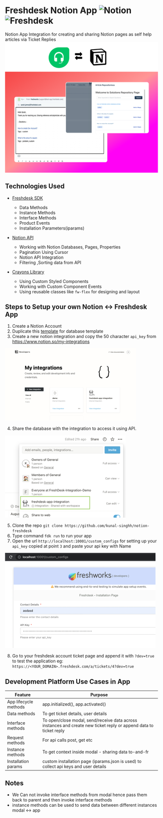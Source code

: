 
  

#  Freshdesk Notion App ![Notion](https://img.shields.io/badge/Notion-%23000000.svg?style=for-the-badge&logo=notion&logoColor=white)  ![Freshdesk](https://img.shields.io/badge/freshdesk-07C160?style=for-the-badge&logo=&logoColor=white)
Notion App Integration for creating and sharing Notion pages as self help articles via Ticket Replies
![Banner](./docs/banner3.png)
![screenshot-boards](./docs/snap-group.png)

##  Technologies Used
-  [Freshdesk SDK](https://developers.freshdesk.com/v2/docs/quick-start/)
	-  Data Methods
	-  Instance Methods
	-  Interface Methods
	-  Product Events
	-  Installation Parameters(iparams)

-  [Notion API](https://developers.notion.com/reference/intro)
	-  Working with Notion Databases, Pages, Properties
	-  Pagination Using Cursor
	-  Notion API Integration
	-  Filtering ,Sorting data from API

-  [Crayons Library](https://crayons.freshworks.com/)
	-  Using Custom Styled Components
	-  Working with Custom Component Events
	-  Using reusable classes like `fw-flex` for designing and layout

##  Steps to Setup your own Notion <-> Freshdesk App

1.  Create a Notion Account
2.  Duplicate this [template](https://enchanted-bougon-d59.notion.site/2718c9eddc784e719b19a65ac9ff0e1b?v=41c555d0de37479182eabb37f42cddd0) for database template
3.  Create a new notion integration and copy the 50 character `api_key` from https://www.notion.so/my-integrations

![notion-integration](./docs/notion-int2.png)

4.  Share the database with the integration to access it using API.

![notion-integration](./docs/notion-int3.png)

5.  Clone the repo `git clone https://github.com/kunal-singhh/notion-freshdesk`
6.  Type command `fdk run` to run your app
7.  Open the url `http://localhost:10001/custom_configs` for setting up your `api_key` copied at point `3` and paste your api key with Name

![iparams](./docs/iparams.png)

8.  Go to your freshdesk account ticket page and append it with `?dev=true` to test the application eg: `https://<YOUR_DOMAIN>.freshdesk.com/a/tickets/4?dev=true`

##  Development Platform Use Cases in App

Feature | Purpose
----|----
App lifecycle methods | app.initialized(), app.activated()
Data methods | To get ticket details, user details
Interface methods | To open/close modal, send/receive data across instances and create new ticket reply or append data to ticket reply
Request methods | For api calls post, get etc
Instance methods | To get context inside modal - sharing data to-and-fr
Installation params | custom installation page (iparams.json is used) to collect api keys and user details


##  Notes
  
-  We Can not invoke interface methods from modal hence pass them back to parent and then invoke interface methods
-  instance methods can be used to send data between different instances modal <-> app